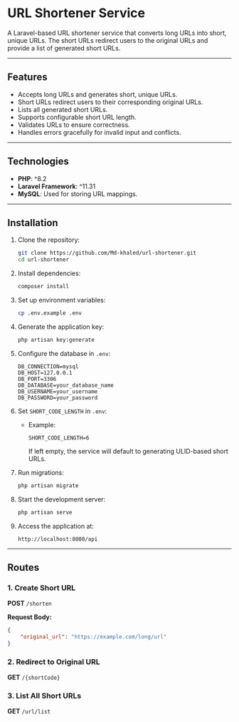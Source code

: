 # URL Shortener Service

A Laravel-based URL shortener service that converts long URLs into short, unique URLs. The short URLs redirect users to the original URLs and provide a list of generated short URLs.

---

## Features

- Accepts long URLs and generates short, unique URLs.
- Short URLs redirect users to their corresponding original URLs.
- Lists all generated short URLs.
- Supports configurable short URL length.
- Validates URLs to ensure correctness.
- Handles errors gracefully for invalid input and conflicts.

---

## Technologies

- **PHP**: ^8.2
- **Laravel Framework**: ^11.31
- **MySQL**: Used for storing URL mappings.

---

## Installation

1. Clone the repository:
    ```bash
    git clone https://github.com/Md-khaled/url-shortener.git
    cd url-shortener
    ```

2. Install dependencies:
    ```bash
    composer install
    ```

3. Set up environment variables:
    ```bash
    cp .env.example .env
    ```

4. Generate the application key:
    ```bash
    php artisan key:generate
    ```

5. Configure the database in `.env`:
    ```env
    DB_CONNECTION=mysql
    DB_HOST=127.0.0.1
    DB_PORT=3306
    DB_DATABASE=your_database_name
    DB_USERNAME=your_username
    DB_PASSWORD=your_password
    ```

6. Set `SHORT_CODE_LENGTH` in `.env`:
    - Example:
      ```env
      SHORT_CODE_LENGTH=6
      ```
      If left empty, the service will default to generating ULID-based short URLs.

7. Run migrations:
    ```bash
    php artisan migrate
    ```

8. Start the development server:
    ```bash
    php artisan serve
    ```

9. Access the application at:
    ```
    http://localhost:8000/api
    ```

---

## Routes

### 1. Create Short URL
**POST** `/shorten`

**Request Body:**
```json
{
    "original_url": "https://example.com/long/url"
}
```

### 2. Redirect to Original URL
**GET** `/{shortCode}`

### 3. List All Short URLs
**GET** `/url/list`
